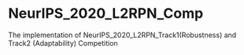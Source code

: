 # NeurIPS_2020_L2RPN_Comp
The implementation of NeurIPS_2020_L2RPN_Track1(Robustness) and Track2 (Adaptability) Competition 
